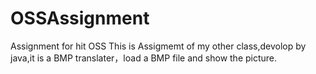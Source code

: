 # OSSAssignment
Assignment for hit OSS 
This is Assigmemt of my other class,devolop by java,it is a BMP translater，load a BMP file and show the picture.
